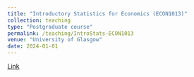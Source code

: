 ```yaml
---
title: "Introductory Statistics for Economics (ECON1013)"
collection: teaching
type: "Postgraduate course"
permalink: /teaching/IntroStats-ECON1013
venue: "University of Glasgow"
date: 2024-01-01
---
```


[Link](https://github.com/duongtrinhss/GTA-ECON1013-IntroStats)